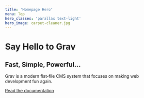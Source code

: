 ```yaml
---
title: 'Homepage Hero'
menu: Top
hero_classes: 'parallax text-light'
hero_image: carpet-cleaner.jpg
---
```


# Say Hello to Grav
## Fast, Simple, Powerful...

Grav is a modern flat-file CMS system that focuses on making web development fun again.

[Read the documentation](https://learn.getgrav.org?classes=btn,btn-primary,btn-lg&target=_blank)






